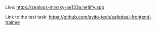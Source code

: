 Live: https://zealous-minsky-ae133a.netlify.app

Link to the test task: https://github.com/avito-tech/safedeal-frontend-trainee